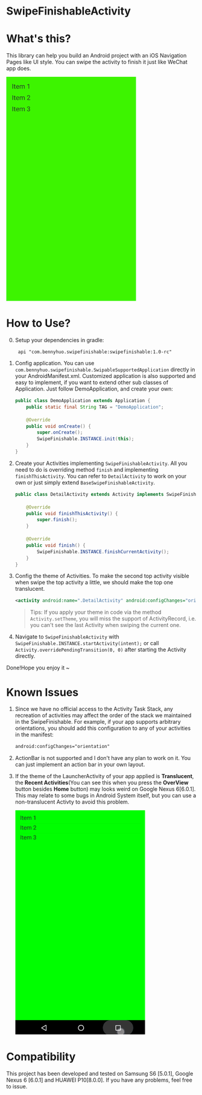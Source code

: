 # SwipeFinishableActivity

# What's this?

This library can help you build an Android project with an iOS Navigation Pages like UI style. You can swipe the activity to finish it just like WeChat app does.  

![](arts/swipefinishable.gif)

# How to Use?

0. Setup your dependencies in gradle:

    ```
     api "com.bennyhuo.swipefinishable:swipefinishable:1.0-rc"
    ```

1. Config application. You can use ```com.bennyhuo.swipefinishable.SwipableSupportedApplication``` directly in your AndroidManifest.xml. Customized application is also supported and easy to implement, if you want to extend other sub classes of Application. Just follow DemoApplication, and create your own:

	```java
	public class DemoApplication extends Application {
	    public static final String TAG = "DemoApplication";
	
	    @Override
	    public void onCreate() {
	        super.onCreate();
	        SwipeFinishable.INSTANCE.init(this);
	    }
	}
	```
2. Create your Activities implementing ```SwipeFinishableActivity```. All you need to do is overriding method `finish` and implementing `finishThisActivity`. You can refer to ```DetailActivity``` to work on your own or just simply extend ```BaseSwipeFinishableActivity```.

	```java
	public class DetailActivity extends Activity implements SwipeFinishableActivity {

	    @Override
	    public void finishThisActivity() {
	        super.finish();
	    }
	
	    @Override
	    public void finish() {
	        SwipeFinishable.INSTANCE.finishCurrentActivity();
	    }
	}

	```
3. Config the theme of Activities. To make the second top activity visible when swipe the top activity a little, we should make the top one translucent.

	```xml
	<activity android:name=".DetailActivity" android:configChanges="orientation" android:theme="@style/AppTranslucentTheme"/>
	```
	
	>Tips: If you apply your theme in code via the method `Activity.setTheme`, you will miss the support of ActivityRecord, i.e. you can't see the last Activity when swiping the current one.
	
4. Navigate to `SwipeFinishableActivity` with `SwipeFinishable.INSTANCE.startActivity(intent);` or call `Activity.overridePendingTransition(0, 0)` after starting the Activity directly.
	
Done!Hope you enjoy it ~

# Known Issues

1. Since we have no official access to the Activity Task Stack, any recreation of activities may affect the order of the stack we maintained in the SwipeFinishable. For example, if your app supports arbitrary orientations, you should add this configuration to any of your activities in the manifest:
      ``` xml
      android:configChanges="orientation"
      ```

2. ActionBar is not supported and I don't have any plan to work on it. You can just implement an action bar in your own layout.
3. If the theme of the LauncherActivity of your app applied is **Translucent**, the **Recent Activities**(You can see this when you press the **OverView** button besides **Home** button) may looks weird on Google Nexus 6[6.0.1]. This may relate to some bugs in Android System itself, but you can use a non-translucent Activty to avoid this problem.

	![](arts/bugs_in_recents.gif)

# Compatibility

This project has been developed and tested on Samsung S6 [5.0.1], Google Nexus 6 [6.0.1] and HUAWEI P10[8.0.0]. If you have any problems, feel free to issue.




